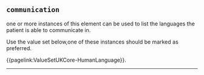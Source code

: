 ## `communication`

one or more instances of this element can be used to list the languages the patient is able to communicate in. 

Use the value set below,one of these instances should be marked as preferred. 

{{pagelink:ValueSetUKCore-HumanLanguage}}.

---


